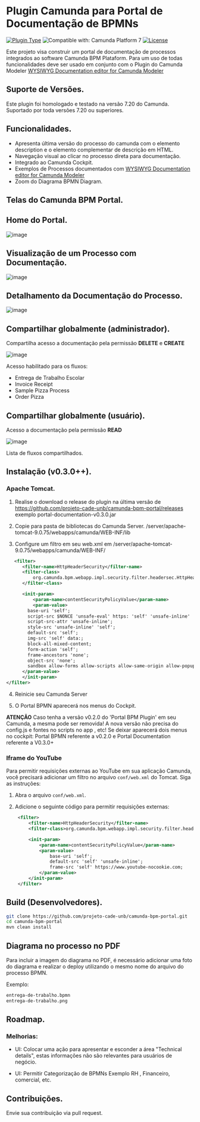 # Plugin Camunda para Portal de Documentação de BPMNs

[![Plugin Type](<https://img.shields.io/badge/Plugin_Type-BPMN_(Camunda_Platform_7)-orange.svg>)](#) ![Compatible with: Camunda Platform 7](https://img.shields.io/badge/Compatible%20with-Camunda%20Platform%207-26d07c) [![License](https://img.shields.io/badge/License-Apache%202.0-blue.svg)](https://opensource.org/licenses/Apache-2.0)

Este projeto visa construir um portal de documentação de processos integrados ao software Camunda BPM Plataform.
Para um uso de todas funcionalidades deve ser usado em conjunto com o Plugin do Camunda Modeler [WYSIWYG Documentation editor for Camunda Modeler](https://github.com/sharedchains/camunda-wysiwyg-documentation)

## Suporte de Versões.

Este plugin foi homologado e testado na versão 7.20 do Camunda. Suportado por toda versões 7.20 ou superiores.

## Funcionalidades.

- Apresenta última versão do processo do camunda com o elemento description e o elemento complementar de descrição em HTML.
- Navegação visual ao clicar no processo direta para documentação.
- Integrado ao Camunda Cockpit.
- Exemplos de Processos documentados com [WYSIWYG Documentation editor for Camunda Modeler](https://github.com/sharedchains/camunda-wysiwyg-documentation)
- Zoom do Diagrama BPMN Diagram.

## Telas do Camunda BPM Portal.

## Home do Portal.

![image](./samples/img/screenshot_home_camunda-bpm_portal.png)

## Visualização de um Processo com Documentação.

![image](./samples/img/screenshot_processo_camunda_bpm_portal.png)

## Detalhamento da Documentação do Processo.

![image](./samples/img/screenshot-details-camunda-bpm_portal.png)

## Compartilhar globalmente (administrador).

Compartilha acesso a documentação pela permissão **DELETE** e **CREATE**

![image](./samples/img/screenshot-share-admin-camunda-bpm_portal.png)

Acesso habilitado para os fluxos:

- Entrega de Trabalho Escolar 
- Invoice Receipt
- Sample Pizza Process
- Order Pizza

## Compartilhar globalmente (usuário).

Acesso a documentação pela permissão **READ**

![image](./samples/img/screenshot-share-user-camunda-bpm_portal.png)

Lista de fluxos compartilhados.

## Instalação (v0.3.0++).

### Apache Tomcat.

1. Realise o download o release do plugin na última versão de https://github.com/projeto-cade-unb/camunda-bpm-portal/releases
   exemplo portal-documentation-v0.3.0.jar

2. Copie para pasta de bibliotecas do Camunda Server.
   <instal-camunda-path>/server/apache-tomcat-9.0.75/webapps/camunda/WEB-INF/lib

3. Configure um filtro em seu web.xml em <instal-camunda-path>/server/apache-tomcat-9.0.75/webapps/camunda/WEB-INF/

  ```xml
     <filter>
        <filter-name>HttpHeaderSecurity</filter-name>
        <filter-class>
            org.camunda.bpm.webapp.impl.security.filter.headersec.HttpHeaderSecurityFilter
        </filter-class>

        <init-param>
            <param-name>contentSecurityPolicyValue</param-name>
            <param-value>
          base-uri 'self';
          script-src $NONCE 'unsafe-eval' https: 'self' 'unsafe-inline' 'unsafe-hashes';
          script-src-attr 'unsafe-inline';
          style-src 'unsafe-inline' 'self';
          default-src 'self';
          img-src 'self' data:;
          block-all-mixed-content;
          form-action 'self';
          frame-ancestors 'none';
          object-src 'none';
          sandbox allow-forms allow-scripts allow-same-origin allow-popups allow-downloads;
        </param-value>
        </init-param>
</filter>
```

4. Reinicie seu Camunda Server

5. O Portal BPMN aparecerá nos menus do Cockpit.

**ATENÇÃO** Caso tenha a versão v0.2.0 do 'Portal BPM Plugin' em seu Camunda, a mesma pode ser removida! A nova versão não precisa do config.js e fontes no scripts no app , etc! Se deixar aparecerá dois menus no cockpit: Portal BPMN referente a v0.2.0 e Portal Documentation referente a V0.3.0+

### Iframe do YouTube

Para permitir requisições externas ao YouTube em sua aplicação Camunda, você precisará adicionar um filtro no arquivo `conf/web.xml` do Tomcat. Siga as instruções:

1. Abra o arquivo `conf/web.xml`.
2. Adicione o seguinte código para permitir requisições externas:

   ```xml
    <filter>
        <filter-name>HttpHeaderSecurity</filter-name>
        <filter-class>org.camunda.bpm.webapp.impl.security.filter.headersec.HttpHeaderSecurityFilter</filter-class>

        <init-param>
            <param-name>contentSecurityPolicyValue</param-name>
            <param-value>
                base-uri 'self';
                default-src 'self' 'unsafe-inline';
                frame-src 'self' https://www.youtube-nocookie.com;
            </param-value>
        </init-param>
    </filter>
   ```

## Build (Desenvolvedores).

```bash
git clone https://github.com/projeto-cade-unb/camunda-bpm-portal.git
cd camunda-bpm-portal
mvn clean install
```

## Diagrama no processo no PDF

Para incluir a imagem do diagrama no PDF, é necessário adicionar uma foto do diagrama e realizar o deploy utilizando o mesmo nome do arquivo do processo BPMN.

Exemplo:

```bash
entrega-de-trabalho.bpmn
entrega-de-trabalho.png
```

## Roadmap.

### Melhorias:

- UI: Colocar uma ação para apresentar e esconder a área "Technical details", estas informações não são relevantes para usuários de negócio.

- UI: Permitir Categorização de BPMNs Exemplo RH , Financeiro, comercial, etc.

## Contribuições.

Envie sua contribuição via pull request.
